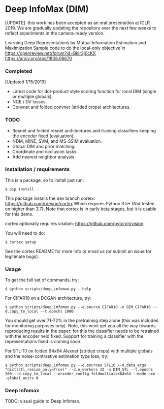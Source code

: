 # Deep InfoMax (DIM)

[UPDATE]: this work has been accepted as an oral presentation at ICLR 2019. 
We are gradually updating the repository over the next few weeks to reflect experiments in the camera-ready version.

Learning Deep Representations by Mutual Information Estimation and Maximization
Sample code to do the local-only objective in 
https://openreview.net/forum?id=Bklr3j0cKX
https://arxiv.org/abs/1808.06670

### Completed
[Updated 1/15/2019]
* Latest code for dot-product style scoring function for local DIM (single or multiple globals).
* NCE / DV losses.
* Convnet and folded convnet (strided crops) architectures. 

### TODO
* Resnet and folded resnet architectures and training classifiers keeping the encoder fixed (evaluation).
* NDM, MINE, SVM, and MS-SSIM evaluation.
* Global DIM and prior matching.
* Coordinate and occlusion tasks.
* Add nearest neighbor analysis.

### Installation / requirements

This is a package, so to install just run:

    $ pip install .

This package installs the dev branch cortex: https://github.com/rdevon/cortex
Which requires Python 3.5+ (Not tested on higher than 3.7). Note that cortex is in early beta stages, but it is usable for this demo. 

cortex optionally requires visdom: https://github.com/pytorch/vision

You will need to do:

    $ cortex setup

See the cortex README for more info or email us (or submit an issue for legitimate bugs).

### Usage

To get the full set of commands, try:

    $ python scripts/deep_infomax.py --help

For CIFAR10 on a DCGAN architecture, try:

    $ python scripts/deep_infomax.py --d.source CIFAR10 -n DIM_CIFAR10 --d.copy_to_local --t.epochs 1000
    
You should get over 71-72% in the pretraining step alone (this was included for monitoring purposes only). 
Note, this wont get you all the way towards reproducing results in the paper: for this the classifier needs to be retrained with the encoder held fixed.
Support for training a classifier with the representations fixed is coming soon.
    
For STL-10 on folded 64x64 Alexnet (strided crops) with multiple globals and the noise-contrastive estimation type loss, try:

    $ python scripts/deep_infomax.py --d.sources STL10 --d.data_args "dict(stl_resize_only=True)" --d.n_workers 32 -n DIM_STL --t.epochs 200 --d.copy_to_local --encoder_config foldmultialex64x64 --mode nce --global_units 0

### Deep Infomax

TODO: visual guide to Deep Infomax.
